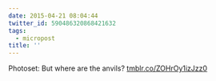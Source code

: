 ```yaml
---
date: 2015-04-21 08:04:44
twitter_id: 590486320868421632
tags:
  - micropost
title: ''
---
```


Photoset: But where are the anvils? [tmblr.co/ZOHrOy1izJzz0](http://tmblr.co/ZOHrOy1izJzz0)

